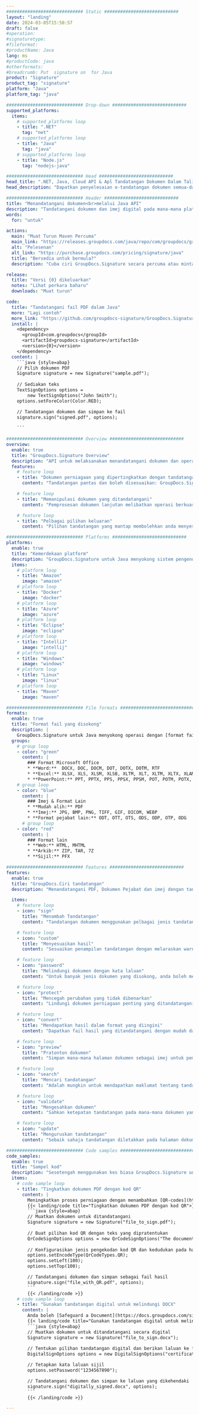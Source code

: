```yaml
---
############################# Static ############################
layout: "landing"
date: 2024-03-05T15:50:57
draft: false
#operation: 
#signaturetype: 
#fileformat: 
#productName: Java
lang: ms
#productCode: java
#otherformats: 
#breadcrumb: Put  signature on  for Java
product: "Signature"
product_tag: "signature"
platform: "Java"
platform_tag: "java"

############################# Drop-down ############################
supported_platforms:
  items:
    # supported_platforms loop
    - title: ".NET"
      tag: "net"
    # supported_platforms loop
    - title: "Java"
      tag: "java"
    # supported_platforms loop
    - title: "Node.js"
      tag: "nodejs-java"

############################# Head ############################
head_title: ".NET, Java, Cloud API & Apl Tandatangan Dokumen Dalam Talian"
head_description: "Dapatkan penyelesaian e-tandatangan dokumen semua-dalam-satu untuk .NET, Java dan aplikasi berasaskan awan. Tandatangani format dokumen biasa dalam talian menggunakan ciri seret dan lepas mudah"

############################# Header ############################
title: "Menandatangani dokumen<br>melalui Java API"
description: "Tandatangani dokumen dan imej digital pada mana-mana platform menggunakan API fleksibel dan penyelesaian berasaskan aplikasi kami untuk pengaturcara dan pengguna akhir."
words:
  for: "untuk"

actions:
  main: "Muat Turun Maven Percuma"
  main_link: "https://releases.groupdocs.com/java/repo/com/groupdocs/groupdocs-signature/"
  alt: "Pelesenan"
  alt_link: "https://purchase.groupdocs.com/pricing/signature/java"
  title: "Bersedia untuk bermula?"
  description: "Cuba ciri GroupDocs.Signature secara percuma atau minta lesen"

release:
  title: "Versi {0} dikeluarkan"
  notes: "Lihat perkara baharu"
  downloads: "Muat turun"

code:
  title: "Tandatangani fail PDF dalam Java"
  more: "Lagi contoh"
  more_link: "https://github.com/groupdocs-signature/GroupDocs.Signature-for-Java"
  install: |
    <dependency>
      <groupId>com.groupdocs</groupId>
      <artifactId>groupdocs-signature</artifactId>
      <version>{0}</version>
    </dependency>
  content: |
    ```java {style=abap}  
    // Pilih dokumen PDF
    Signature signature = new Signature("sample.pdf");
    
    // Sediakan teks
    TextSignOptions options = 
        new TextSignOptions("John Smith");
    options.setForeColor(Color.RED);

    // Tandatangan dokumen dan simpan ke fail
    signature.sign("signed.pdf", options);
    
    ```

############################# Overview ############################
overview:
  enable: true
  title: "GroupDocs.Signature Overview"
  description: "API untuk melaksanakan menandatangani dokumen dan operasi berkaitan dalam aplikasi Java"
  features:
    # feature loop
    - title: "Dokumen perniagaan yang dipertingkatkan dengan tandatangan digital di Jawa"
      content: "Tandatangan pantas dan boleh disesuaikan: GroupDocs.Signature untuk Java menawarkan pelbagai pilihan tandatangan digital untuk PDF, imej dan dokumen Office. Anda boleh menggunakan teks, kod bar, kod QR, sijil digital, gambar atau metadata tersembunyi. Pemprosesan dokumen adalah pantas dan cekap."

    # feature loop
    - title: "Memanipulasi dokumen yang ditandatangani"
      content: "Pemprosesan dokumen lanjutan melibatkan operasi berkuasa pada dokumen yang ditandatangani menggunakan GroupDocs.Signature untuk Java. Anda boleh mencari dan mengesahkan tandatangan yang telah ditambahkan pada dokumen perniagaan menggunakan pelbagai kriteria berguna. Selain itu, anda boleh mengakses maklumat terperinci tentang dokumen atau mendapatkan imej pratonton halamannya."

    # feature loop
    - title: "Pelbagai pilihan keluaran"
      content: "Pilihan tandatangan yang mantap membolehkan anda menyesuaikan output untuk dokumen yang ditandatangani dengan GroupDocs.Signature untuk Java. Anda boleh meletakkan mana-mana tandatangan dengan tepat pada mana-mana halaman dokumen dan mengkonfigurasi penampilannya dalam pelbagai cara. API Java menyokong penyimpanan dokumen perniagaan yang ditandatangani dalam pelbagai format yang disokong dan menyediakan pilihan untuk melindunginya dengan kata laluan."

############################# Platforms ############################
platforms:
  enable: true
  title: "Kemerdekaan platform"
  description: "GroupDocs.Signature untuk Java menyokong sistem pengendalian, rangka kerja dan pengurus pakej berikut"
  items:
    # platform loop
    - title: "Amazon"
      image: "amazon"
    # platform loop
    - title: "Docker"
      image: "docker"
    # platform loop
    - title: "Azure"
      image: "azure"
    # platform loop
    - title: "Eclipse"
      image: "eclipse"
    # platform loop
    - title: "IntelliJ"
      image: "intellij"
    # platform loop
    - title: "Windows"
      image: "windows"
    # platform loop
    - title: "Linux"
      image: "linux"
    # platform loop
    - title: "Maven"
      image: "maven"

############################# File formats ############################
formats:
  enable: true
  title: "Format fail yang disokong"
  description: |
    GroupDocs.Signature untuk Java menyokong operasi dengan [format fail](https://docs.groupdocs.com/signature/java/supported-document-formats/) berikut.
  groups:
    # group loop
    - color: "green"
      content: |
        ### Format Microsoft Office
        * **Word:**  DOCX, DOC, DOCM, DOT, DOTX, DOTM, RTF
        * **Excel:** XLSX, XLS, XLSM, XLSB, XLTM, XLT, XLTM, XLTX, XLAM, SXC, SpreadsheetML
        * **PowerPoint:** PPT, PPTX, PPS, PPSX, PPSM, POT, POTM, POTX, PPTM
    # group loop
    - color: "blue"
      content: |
        ### Imej & Format Lain
        * **Mudah alih:** PDF
        * **Imej:** JPG, BMP, PNG, TIFF, GIF, DICOM, WEBP
        * **Format pejabat lain:** ODT, OTT, OTS, ODS, ODP, OTP, ODG
      # group loop
    - color: "red"
      content: |
        ### Format lain
        * **Web:** HTML, MHTML
        * **Arkib:** ZIP, TAR, 7Z
        * **Sijil:** PFX

############################# Features ############################
features:
  enable: true
  title: "GroupDocs.Ciri tandatangan"
  description: "Menandatangani PDF, Dokumen Pejabat dan imej dengan tandatangan digital"

  items:
    # feature loop
    - icon: "sign"
      title: "Menambah Tandatangan"
      content: "Tandatangan dokumen menggunakan pelbagai jenis tandatangan yang disokong dengan meletakkan tandatangan digital dengan tepat pada sebarang kedudukan pada mana-mana halaman."

    # feature loop
    - icon: "custom"
      title: "Menyesuaikan hasil"
      content: "Sesuaikan penampilan tandatangan dengan melaraskan warna, fon, jidar, putaran dan ciri lain untuk mencapai hasil yang diinginkan."

    # feature loop
    - icon: "password"
      title: "Melindungi dokumen dengan kata laluan"
      content: "Untuk banyak jenis dokumen yang disokong, anda boleh melindungi dokumen yang ditandatangani dengan kata laluan."

    # feature loop
    - icon: "protect"
      title: "Mencegah perubahan yang tidak dibenarkan"
      content: "Lindungi dokumen perniagaan penting yang ditandatangani dengan sijil digital daripada pengubahsuaian yang tidak dibenarkan."

    # feature loop
    - icon: "convert"
      title: "Mendapatkan hasil dalam format yang diingini"
      content: "Dapatkan fail hasil yang ditandatangani dengan mudah dalam sebarang format yang disokong. Anda juga boleh menukar dokumen MS Word kepada PDF dengan mudah."

    # feature loop
    - icon: "preview"
      title: "Pratonton dokumen"
      content: "Simpan mana-mana halaman dokumen sebagai imej untuk pemprosesan masa hadapan."

    # feature loop
    - icon: "search"
      title: "Mencari tandatangan"
      content: "Adalah mungkin untuk mendapatkan maklumat tentang tandatangan yang ditambahkan sebelum ini dalam dokumen tertentu."

    # feature loop
    - icon: "validate"
      title: "Mengesahkan dokumen"
      content: "Sahkan ketepatan tandatangan pada mana-mana dokumen yang ditandatangani."

    # feature loop
    - icon: "update"
      title: "Menguruskan tandatangan"
      content: "Sebaik sahaja tandatangan diletakkan pada halaman dokumen, ia boleh dipadamkan, dialihkan atau dikemas kini mengikut keperluan."

############################# Code samples ############################
code_samples:
  enable: true
  title: "Sampel kod"
  description: "Sesetengah menggunakan kes biasa GroupDocs.Signature untuk operasi Java"
  items:
    # code sample loop
    - title: "Tingkatkan dokumen PDF dengan kod QR"
      content: |
        Meningkatkan proses perniagaan dengan menambahkan [QR-codes](https://docs.groupdocs.com/signature/java/esign-document-with-qr-code-signature/) pada halaman tertentu dokumen PDF boleh menjadi berharga. Terdapat contoh cara menambah kod QR menggunakan GroupDocs.Signature untuk Java.
        {{< landing/code title="Tingkatkan dokumen PDF dengan kod QR">}}
        ```java {style=abap}
        // Muatkan dokumen untuk ditandatangani
        Signature signature = new Signature("file_to_sign.pdf");
        
        // Buat pilihan kod QR dengan teks yang dipratentukan
        QrCodeSignOptions options = new QrCodeSignOptions("The document is approved by John Smith");
        
        // Konfigurasikan jenis pengekodan kod QR dan kedudukan pada halaman
        options.setEncodeType(QrCodeTypes.QR);
        options.setLeft(100);
        options.setTop(100);

        // Tandatangani dokumen dan simpan sebagai fail hasil
        signature.sign("file_with_QR.pdf", options);
        ```
        {{< /landing/code >}}
    # code sample loop
    - title: "Gunakan tandatangan digital untuk melindungi DOCX"
      content: |
        Anda boleh [Safeguard a Document](https://docs.groupdocs.com/signature/java/esign-document-with-digital-signature/) menggunakan tandatangan peribadi atau korporat yang disimpan sebagai sijil digital. Dokumen yang dicagarkan dengan sijil tidak boleh diubah tanpa membatalkan tandatangan.
        {{< landing/code title="Gunakan tandatangan digital untuk melindungi DOCX">}}
        ```java {style=abap}   
        // Muatkan dokumen untuk ditandatangani secara digital
        Signature signature = new Signature("file_to_sign.docx");
        
        // Tentukan pilihan tandatangan digital dan berikan laluan ke fail sijil
        DigitalSignOptions options = new DigitalSignOptions("certificate.pfx");

        // Tetapkan kata laluan sijil
        options.setPassword("1234567890");

        // Tandatangani dokumen dan simpan ke laluan yang dikehendaki
        signature.sign("digitally_signed.docx", options);
        ```
        {{< /landing/code >}}

---
```

